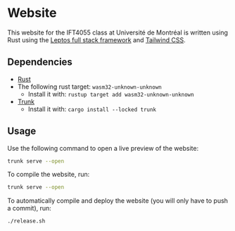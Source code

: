 # Website

This website for the IFT4055 class at Université de Montréal is written using Rust using the [Leptos full stack framework](https://github.com/leptos-rs/leptos) and [Tailwind CSS](https://github.com/tailwindlabs/tailwindcss).

## Dependencies

- [Rust](https://github.com/rust-lang/rust)
- The following rust target: `wasm32-unknown-unknown`
  - Install it with: `rustup target add wasm32-unknown-unknown`
- [Trunk](https://github.com/trunk-rs/trunk)
  - Install it with: `cargo install --locked trunk`

## Usage

Use the following command to open a live preview of the website:

```bash
trunk serve --open
```

To compile the website, run:

```bash
trunk serve --open
```

To automatically compile and deploy the website (you will only have to push a commit), run:

```bash
./release.sh
```
